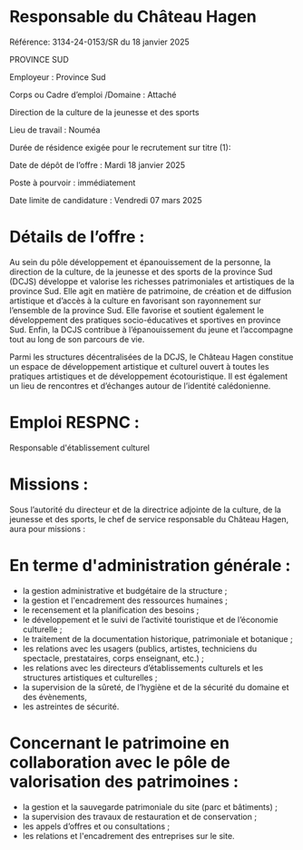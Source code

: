 # Responsable du Château Hagen

Référence: 3134-24-0153/SR du 18 janvier 2025

PROVINCE SUD

Employeur : Province Sud

Corps ou Cadre d’emploi /Domaine : Attaché

Direction de la culture de la jeunesse et des sports

Lieu de travail : Nouméa

Durée de résidence exigée pour le recrutement sur titre (1):

Date de dépôt de l’offre : Mardi 18 janvier 2025

Poste à pourvoir : immédiatement

Date limite de candidature : Vendredi 07 mars 2025

# Détails de l’offre :

Au sein du pôle développement et épanouissement de la personne, la direction de la culture, de la jeunesse et des sports de la province Sud (DCJS) développe et valorise les richesses patrimoniales et artistiques de la province Sud. Elle agit en matière de patrimoine, de création et de diffusion artistique et d’accès à la culture en favorisant son rayonnement sur l’ensemble de la province Sud. Elle favorise et soutient également le développement des pratiques socio-éducatives et sportives en province Sud. Enfin, la DCJS contribue à l’épanouissement du jeune et l’accompagne tout au long de son parcours de vie.

Parmi les structures décentralisées de la DCJS, le Château Hagen constitue un espace de développement artistique et culturel ouvert à toutes les pratiques artistiques et de développement écotouristique. Il est également un lieu de rencontres et d’échanges autour de l’identité calédonienne.

# Emploi RESPNC :

Responsable d'établissement culturel

# Missions :

Sous l’autorité du directeur et de la directrice adjointe de la culture, de la jeunesse et des sports, le chef de service responsable du Château Hagen, aura pour missions :

# En terme d'administration générale :

- la gestion administrative et budgétaire de la structure ;
- la gestion et l'encadrement des ressources humaines ;
- le recensement et la planification des besoins ;
- le développement et le suivi de l’activité touristique et de l’économie culturelle ;
- le traitement de la documentation historique, patrimoniale et botanique ;
- les relations avec les usagers (publics, artistes, techniciens du spectacle, prestataires, corps enseignant, etc.) ;
- les relations avec les directeurs d’établissements culturels et les structures artistiques et culturelles ;
- la supervision de la sûreté, de l’hygiène et de la sécurité du domaine et des évènements,
- les astreintes de sécurité.

# Concernant le patrimoine en collaboration avec le pôle de valorisation des patrimoines :

- la gestion et la sauvegarde patrimoniale du site (parc et bâtiments) ;
- la supervision des travaux de restauration et de conservation ;
- les appels d’offres et ou consultations ;
- les relations et l'encadrement des entreprises sur le site.